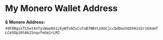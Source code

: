# My Monero Wallet Address 

🔒 **Monero Address:** `49F8BgsxTL5etXnTyiWae8G1jEyWfu9ZsCu7oB7NBYLUXGCjccbdDwzhQShHiU2rzUXoHfLCe5Dp26SAb2SnqvfeGm1rLMJ`
